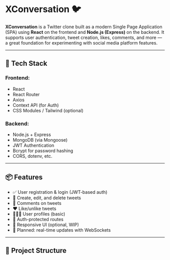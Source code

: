 # XConversation 🐦

**XConversation** is a Twitter clone built as a modern Single Page Application (SPA) using **React** on the frontend and **Node.js (Express)** on the backend. It supports user authentication, tweet creation, likes, comments, and more — a great foundation for experimenting with social media platform features.

---

## 🚀 Tech Stack

### Frontend:
- React
- React Router
- Axios
- Context API (for Auth)
- CSS Modules / Tailwind (optional)

### Backend:
- Node.js + Express
- MongoDB (via Mongoose)
- JWT Authentication
- Bcrypt for password hashing
- CORS, dotenv, etc.

---

## 📦 Features

- ✅ User registration & login (JWT-based auth)
- 📝 Create, edit, and delete tweets
- 💬 Comments on tweets
- ❤️ Like/unlike tweets
- 🧑‍🤝‍🧑 User profiles (basic)
- 🔐 Auth-protected routes
- 📱 Responsive UI (optional, WIP)
- 📡 Planned: real-time updates with WebSockets

---

## 📁 Project Structure

